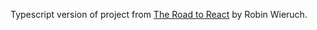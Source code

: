 Typescript version of project from [The Road to React](https://www.roadtoreact.com/) by Robin Wieruch. 
